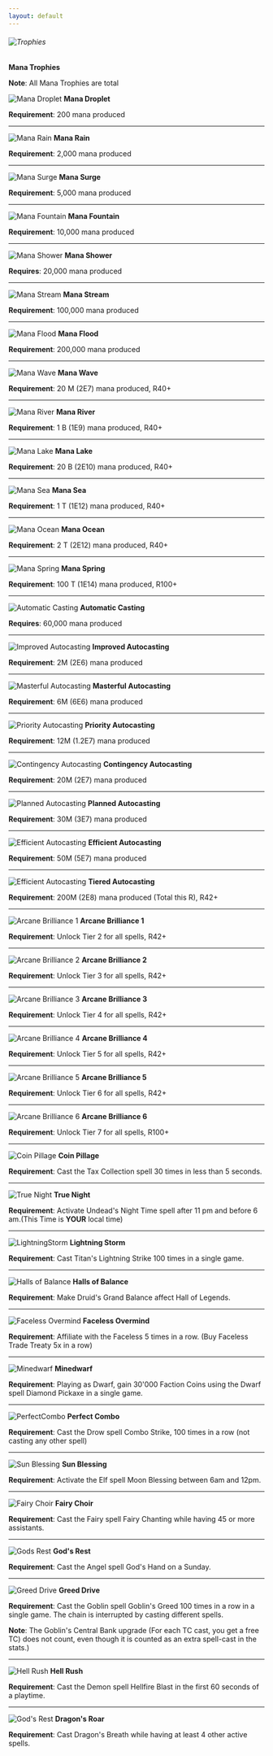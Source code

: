 ```yaml
---
layout: default
---
```


###### ![](/realm/assets/img/picks/TrophiesTopPage.png "Trophies")

**Mana Trophies**

**Note**: All Mana Trophies are total

![](/realm/assets/img/picks/ManaDropletTrophy.png "Mana Droplet") **Mana Droplet**

**Requirement**: 200 mana produced

---

![](/realm/assets/img/picks/ManaRainTrophy.png "Mana Rain") **Mana Rain**

**Requirement**: 2,000 mana produced

---

![](/realm/assets/img/picks/ManaSurgeTrophy.png "Mana Surge") **Mana Surge**

**Requirement**: 5,000 mana produced

---

![](/realm/assets/img/picks/ManaFountainTrophy.png "Mana Fountain") **Mana Fountain**

**Requirement**: 10,000 mana produced

---

![](/realm/assets/img/picks/ManaShowerTrophy.png "Mana Shower") **Mana Shower**

**Requires**: 20,000 mana produced

---

![](/realm/assets/img/picks/ManaStreamTrophy.png "Mana Stream") **Mana Stream**

**Requirement**: 100,000 mana produced

---

![](/realm/assets/img/picks/ManaFloodTrophy.png "Mana Flood") **Mana Flood**

**Requirement**: 200,000 mana produced

---

![](/realm/assets/img/picks/ManaWaveTrophy.png "Mana Wave") **Mana Wave**

**Requirement**: 20 M (2E7) mana produced, R40+

---

![](/realm/assets/img/picks/ManaRiverTrophy.png "Mana River") **Mana River**

**Requirement**: 1 B (1E9) mana produced, R40+

---

![](/realm/assets/img/picks/ManaLakeTrophy.png "Mana Lake") **Mana Lake**

**Requirement**: 20 B (2E10) mana produced, R40+

---

![](/realm/assets/img/picks/ManaSeaTrophy.png "Mana Sea") **Mana Sea**

**Requirement**: 1 T (1E12) mana produced, R40+

---

![](/realm/assets/img/picks/ManaOceanTrophy.png "Mana Ocean") **Mana Ocean**

**Requirement**: 2 T (2E12) mana produced, R40+

---

![](/realm/assets/img/picks/ManaSpringTrophy.png "Mana Spring") **Mana Spring**

**Requirement**: 100 T (1E14) mana produced, R100+

---

![](/realm/assets/img/picks/AutomaticCastingTrophy.png "Automatic Casting") **Automatic Casting**

**Requires**: 60,000 mana produced

---

![](/realm/assets/img/picks/ImprovedAutocastingTrophy.png "Improved Autocasting") **Improved Autocasting**

**Requirement**: 2M (2E6) mana produced

---

![](/realm/assets/img/picks/MasterfulAutocastingTrophy.png "Masterful Autocasting") **Masterful Autocasting**

**Requirement**: 6M (6E6) mana produced

---

![](/realm/assets/img/picks/PriorityAutocastingTrophy.png "Priority Autocasting") **Priority Autocasting**

**Requirement**: 12M (1.2E7) mana produced

---

![](/realm/assets/img/picks/ContingencyAutocastingTrophy.png "Contingency Autocasting") **Contingency Autocasting**

**Requirement**: 20M (2E7) mana produced

---

![](/realm/assets/img/picks/PlannedAutocastingTrophy.png "Planned Autocasting") **Planned Autocasting**

**Requirement**: 30M (3E7) mana produced

---

![](/realm/assets/img/picks/EfficientAutocastingTrophy.png "Efficient Autocasting") **Efficient Autocasting**

**Requirement**: 50M (5E7) mana produced

---

![](/realm/assets/img/picks/TieredAutocastingTrophy.png "Efficient Autocasting") **Tiered Autocasting**

**Requirement**: 200M (2E8) mana produced (Total this R), R42+

---

![](/realm/assets/img/picks/ArcaneBrilliance1Trophy.png "Arcane Brilliance 1") **Arcane Brilliance 1**

**Requirement**: Unlock Tier 2 for all spells, R42+

---

![](/realm/assets/img/picks/ArcaneBrilliance2Trophy.png "Arcane Brilliance 2") **Arcane Brilliance 2**

**Requirement**: Unlock Tier 3 for all spells, R42+

---

![](/realm/assets/img/picks/ArcaneBrilliance3Trophy.png "Arcane Brilliance 3") **Arcane Brilliance 3**

**Requirement**: Unlock Tier 4 for all spells, R42+

---

![](/realm/assets/img/picks/ArcaneBrilliance4Trophy.png "Arcane Brilliance 4") **Arcane Brilliance 4**

**Requirement**: Unlock Tier 5 for all spells, R42+

---

![](/realm/assets/img/picks/ArcaneBrilliance5Trophy.png "Arcane Brilliance 5") **Arcane Brilliance 5**

**Requirement**: Unlock Tier 6 for all spells, R42+

---

![](/realm/assets/img/picks/ArcaneBrilliance6Trophy.png "Arcane Brilliance 6") **Arcane Brilliance 6**

**Requirement**: Unlock Tier 7 for all spells, R100+

---

![](/realm/assets/img/picks/CoinPillageSecretTrophy.png "Coin Pillage") **Coin Pillage**

**Requirement**: Cast the Tax Collection spell 30 times in less than 5 seconds.

---

![](/realm/assets/img/picks/TrueNightSecretTrophy.png "True Night") **True Night**

**Requirement**: Activate Undead's Night Time spell after 11 pm and before 6 am.(This Time is __YOUR__ local time)

---

![](/realm/assets/img/picks/LightningStormSecretTrophy.png "LightningStorm") **Lightning Storm**

**Requirement**: Cast Titan's Lightning Strike 100 times in a single game.

---

![](/realm/assets/img/picks/HallsofBalanceSecretTrophy.png "Halls of Balance") **Halls of Balance**

**Requirement**: Make Druid's Grand Balance affect Hall of Legends.

---

![](/realm/assets/img/picks/FacelessOvermindSecretTrophy.png "Faceless Overmind") **Faceless Overmind**

**Requirement**: Affiliate with the Faceless 5 times in a row. (Buy Faceless Trade Treaty 5x in a row)

---

![](/realm/assets/img/picks/MinedwarfSecretTrophy.png "Minedwarf") **Minedwarf**

**Requirement**: Playing as Dwarf, gain 30'000 Faction Coins using the Dwarf spell Diamond Pickaxe in a single game.

---

![](/realm/assets/img/picks/PerfectComboSecretTrophy.png "PerfectCombo") **Perfect Combo**

**Requirement**: Cast the Drow spell Combo Strike, 100 times in a row (not casting any other spell)

---

![](/realm/assets/img/picks/SunBlessingSecretTrophy.png "Sun Blessing") **Sun Blessing**

**Requirement**: Activate the Elf spell Moon Blessing between 6am and 12pm.

---

![](/realm/assets/img/picks/FairyChoirSecretTrophy.png "Fairy Choir") **Fairy Choir**

**Requirement**: Cast the Fairy spell Fairy Chanting while having 45 or more assistants.

---

![](/realm/assets/img/picks/God'sRestSecretTrophy.png "Gods Rest") **God's Rest**

**Requirement**: Cast the Angel spell God's Hand on a Sunday.

---

![](/realm/assets/img/picks/GreedDriveSecretTrophy.png "Greed Drive") **Greed Drive**

**Requirement**: Cast the Goblin spell Goblin's Greed 100 times in a row in a single game. The chain is interrupted by casting different spells.

**Note**: The Goblin's Central Bank upgrade (For each TC cast, you get a free TC) does not count, even though it is counted as an extra spell-cast in the stats.)

---

![](/realm/assets/img/picks/HellRushSecretTrophy.png "Hell Rush") **Hell Rush**

**Requirement**: Cast the Demon spell Hellfire Blast in the first 60 seconds of a playtime.

---

![](/realm/assets/img/picks/Dragon'sRoarFactionUpgrade.png "God's Rest") **Dragon's Roar** 

**Requirement**: Cast Dragon's Breath while having at least 4 other active spells.
